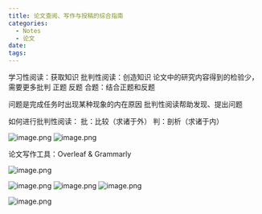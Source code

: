 ```yaml
---
title: 论文查阅、写作与投稿的综合指南
categories:
  - Notes
  - 论文
date:
tags:
---
```


学习性阅读：获取知识
批判性阅读：创造知识
论文中的研究内容得到的检验少，需要更多批判
正题
反题
合题：结合正题和反题

问题是完成任务时出现某种现象的内在原因
批判性阅读帮助发现、提出问题

如何进行批判性阅读：
批：比较（求诸于外） 判：剖析（求诸于内）

![image.png](https://cdn.jsdelivr.net/gh/zhengyangWang1/image@main/img/20231115192520.png)
![image.png](https://cdn.jsdelivr.net/gh/zhengyangWang1/image@main/img/20231115192615.png)

论文写作工具：Overleaf & Grammarly

![image.png](https://cdn.jsdelivr.net/gh/zhengyangWang1/image@main/img/20231115193425.png)

![image.png](https://cdn.jsdelivr.net/gh/zhengyangWang1/image@main/img/20231115193727.png)
![image.png](https://cdn.jsdelivr.net/gh/zhengyangWang1/image@main/img/20231115194316.png)
![image.png](https://cdn.jsdelivr.net/gh/zhengyangWang1/image@main/img/20231115194647.png)

![image.png](https://cdn.jsdelivr.net/gh/zhengyangWang1/image@main/img/20231115200808.png)
